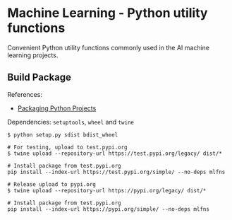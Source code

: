 # Machine Learning - Python utility functions

Convenient Python utility functions commonly used in the AI machine learning 
projects.

## Build Package

References:
- [Packaging Python Projects](https://packaging.python.org/tutorials/packaging-projects/#uploading-your-project-to-pypi)

Dependencies: `setuptools`, `wheel` and `twine`

```
$ python setup.py sdist bdist_wheel

# For testing, upload to test.pypi.org
$ twine upload --repository-url https://test.pypi.org/legacy/ dist/*

# Install package from test.pypi.org
pip install --index-url https://test.pypi.org/simple/ --no-deps mlfns

# Release upload to pypi.org
$ twine upload --repository-url https://pypi.org/legacy/ dist/*

# Install package from test.pypi.org
pip install --index-url https://pypi.org/simple/ --no-deps mlfns
```